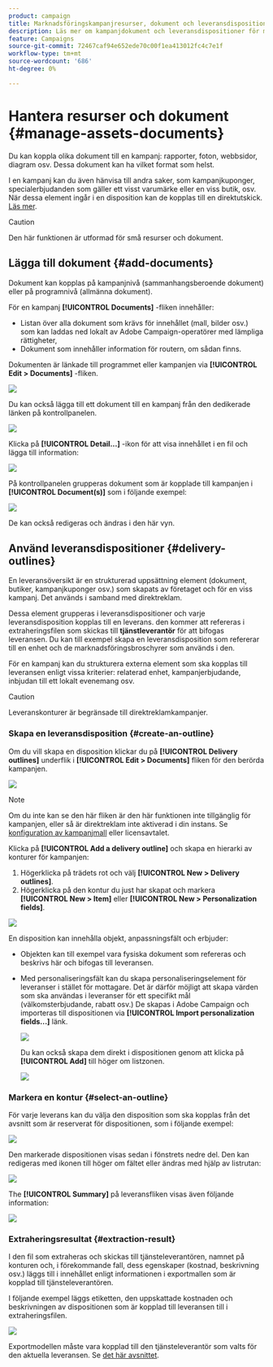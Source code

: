 ```yaml
---
product: campaign
title: Marknadsföringskampanjresurser, dokument och leveransdispositioner
description: Läs mer om kampanjdokument och leveransdispositioner för marknadsföring
feature: Campaigns
source-git-commit: 72467caf94e652ede70c00f1ea413012fc4c7e1f
workflow-type: tm+mt
source-wordcount: '686'
ht-degree: 0%

---
```


# Hantera resurser och dokument {#manage-assets-documents}

Du kan koppla olika dokument till en kampanj: rapporter, foton, webbsidor, diagram osv. Dessa dokument kan ha vilket format som helst.

I en kampanj kan du även hänvisa till andra saker, som kampanjkuponger, specialerbjudanden som gäller ett visst varumärke eller en viss butik, osv. När dessa element ingår i en disposition kan de kopplas till en direktutskick. [Läs mer](#associating-and-structuring-resources-linked-via-a-delivery-outline).


>[!CAUTION]
>
>Den här funktionen är utformad för små resurser och dokument.

<!--
>[!NOTE]
>
>If you are using Campaign Marketing Resource Management module, you can also manage a library of marketing resources that are available for several users for collaborative work. [Learn more](../../mrm/using/managing-marketing-resources.md).
-->

## Lägga till dokument {#add-documents}

Dokument kan kopplas på kampanjnivå (sammanhangsberoende dokument) eller på programnivå (allmänna dokument).

För en kampanj **[!UICONTROL Documents]** -fliken innehåller:

* Listan över alla dokument som krävs för innehållet (mall, bilder osv.) som kan laddas ned lokalt av Adobe Campaign-operatörer med lämpliga rättigheter,
* Dokument som innehåller information för routern, om sådan finns.

Dokumenten är länkade till programmet eller kampanjen via **[!UICONTROL Edit > Documents]** -fliken.

![](assets/op_add_document.png)

Du kan också lägga till ett dokument till en kampanj från den dedikerade länken på kontrollpanelen.

![](assets/add_a_document_in_op.png)

Klicka på **[!UICONTROL Detail...]** -ikon för att visa innehållet i en fil och lägga till information:

![](assets/add_document_details.png)

På kontrollpanelen grupperas dokument som är kopplade till kampanjen i **[!UICONTROL Document(s)]** som i följande exempel:

![](assets/edit_documents.png)

De kan också redigeras och ändras i den här vyn.

## Använd leveransdispositioner {#delivery-outlines}

En leveransöversikt är en strukturerad uppsättning element (dokument, butiker, kampanjkuponger osv.) som skapats av företaget och för en viss kampanj. Det används i samband med direktreklam.

Dessa element grupperas i leveransdispositioner och varje leveransdisposition kopplas till en leverans. den kommer att refereras i extraheringsfilen som skickas till **tjänstleverantör** för att bifogas leveransen. Du kan till exempel skapa en leveransdisposition som refererar till en enhet och de marknadsföringsbroschyrer som används i den.

För en kampanj kan du strukturera externa element som ska kopplas till leveransen enligt vissa kriterier: relaterad enhet, kampanjerbjudande, inbjudan till ett lokalt evenemang osv.

>[!CAUTION]
>
>Leveranskonturer är begränsade till direktreklamkampanjer.

### Skapa en leveransdisposition {#create-an-outline}

Om du vill skapa en disposition klickar du på **[!UICONTROL Delivery outlines]** underflik i **[!UICONTROL Edit > Documents]** fliken för den berörda kampanjen.

![](assets/add-a-delivery-outline.png)


>[!NOTE]
>
>Om du inte kan se den här fliken är den här funktionen inte tillgänglig för kampanjen, eller så är direktreklam inte aktiverad i din instans. Se [konfiguration av kampanjmall](marketing-campaign-templates.md#campaign-templates) eller licensavtalet.

Klicka på **[!UICONTROL Add a delivery outline]** och skapa en hierarki av konturer för kampanjen:

1. Högerklicka på trädets rot och välj **[!UICONTROL New > Delivery outlines]**.
1. Högerklicka på den kontur du just har skapat och markera **[!UICONTROL New > Item]** eller **[!UICONTROL New > Personalization fields]**.

![](assets/del-outline-add-new-item.png)

En disposition kan innehålla objekt, anpassningsfält och erbjuder:

* Objekten kan till exempel vara fysiska dokument som refereras och beskrivs här och bifogas till leveransen.
* Med personaliseringsfält kan du skapa personaliseringselement för leveranser i stället för mottagare. Det är därför möjligt att skapa värden som ska användas i leveranser för ett specifikt mål (välkomsterbjudande, rabatt osv.) De skapas i Adobe Campaign och importeras till dispositionen via **[!UICONTROL Import personalization fields...]** länk.

   ![](assets/del-outline-perso-field.png)

   Du kan också skapa dem direkt i dispositionen genom att klicka på **[!UICONTROL Add]** till höger om listzonen.

   ![](assets/add-del-outline-button.png)


### Markera en kontur {#select-an-outline}

För varje leverans kan du välja den disposition som ska kopplas från det avsnitt som är reserverat för dispositionen, som i följande exempel:

![](assets/select-delivery-outline.png)

Den markerade dispositionen visas sedan i fönstrets nedre del. Den kan redigeras med ikonen till höger om fältet eller ändras med hjälp av listrutan:

![](assets/delivery-outline-selected.png)

The **[!UICONTROL Summary]** på leveransfliken visas även följande information:

![](assets/delivery-outline-in-dashboard.png)

### Extraheringsresultat {#extraction-result}

I den fil som extraheras och skickas till tjänsteleverantören, namnet på konturen och, i förekommande fall, dess egenskaper (kostnad, beskrivning osv.) läggs till i innehållet enligt informationen i exportmallen som är kopplad till tjänsteleverantören.

I följande exempel läggs etiketten, den uppskattade kostnaden och beskrivningen av dispositionen som är kopplad till leveransen till i extraheringsfilen.

![](assets/campaign-export-template.png)

Exportmodellen måste vara kopplad till den tjänsteleverantör som valts för den aktuella leveransen. Se [det här avsnittet](providers--stocks-and-budgets.md#creating-service-providers-and-their-cost-structures).
